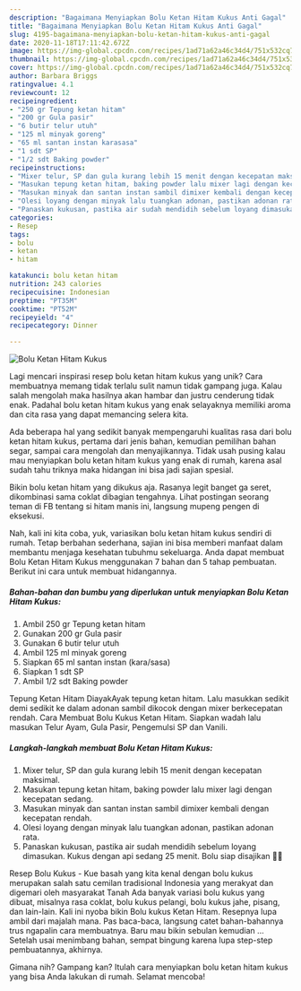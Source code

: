 ```yaml
---
description: "Bagaimana Menyiapkan Bolu Ketan Hitam Kukus Anti Gagal"
title: "Bagaimana Menyiapkan Bolu Ketan Hitam Kukus Anti Gagal"
slug: 4195-bagaimana-menyiapkan-bolu-ketan-hitam-kukus-anti-gagal
date: 2020-11-18T17:11:42.672Z
image: https://img-global.cpcdn.com/recipes/1ad71a62a46c34d4/751x532cq70/bolu-ketan-hitam-kukus-foto-resep-utama.jpg
thumbnail: https://img-global.cpcdn.com/recipes/1ad71a62a46c34d4/751x532cq70/bolu-ketan-hitam-kukus-foto-resep-utama.jpg
cover: https://img-global.cpcdn.com/recipes/1ad71a62a46c34d4/751x532cq70/bolu-ketan-hitam-kukus-foto-resep-utama.jpg
author: Barbara Briggs
ratingvalue: 4.1
reviewcount: 12
recipeingredient:
- "250 gr Tepung ketan hitam"
- "200 gr Gula pasir"
- "6 butir telur utuh"
- "125 ml minyak goreng"
- "65 ml santan instan karasasa"
- "1 sdt SP"
- "1/2 sdt Baking powder"
recipeinstructions:
- "Mixer telur, SP dan gula kurang lebih 15 menit dengan kecepatan maksimal."
- "Masukan tepung ketan hitam, baking powder lalu mixer lagi dengan kecepatan sedang."
- "Masukan minyak dan santan instan sambil dimixer kembali dengan kecepatan rendah."
- "Olesi loyang dengan minyak lalu tuangkan adonan, pastikan adonan rata."
- "Panaskan kukusan, pastika air sudah mendidih sebelum loyang dimasukan. Kukus dengan api sedang 25 menit. Bolu siap disajikan 👌🏼"
categories:
- Resep
tags:
- bolu
- ketan
- hitam

katakunci: bolu ketan hitam 
nutrition: 243 calories
recipecuisine: Indonesian
preptime: "PT35M"
cooktime: "PT52M"
recipeyield: "4"
recipecategory: Dinner

---
```



![Bolu Ketan Hitam Kukus](https://img-global.cpcdn.com/recipes/1ad71a62a46c34d4/751x532cq70/bolu-ketan-hitam-kukus-foto-resep-utama.jpg)

Lagi mencari inspirasi resep bolu ketan hitam kukus yang unik? Cara membuatnya memang tidak terlalu sulit namun tidak gampang juga. Kalau salah mengolah maka hasilnya akan hambar dan justru cenderung tidak enak. Padahal bolu ketan hitam kukus yang enak selayaknya memiliki aroma dan cita rasa yang dapat memancing selera kita.

Ada beberapa hal yang sedikit banyak mempengaruhi kualitas rasa dari bolu ketan hitam kukus, pertama dari jenis bahan, kemudian pemilihan bahan segar, sampai cara mengolah dan menyajikannya. Tidak usah pusing kalau mau menyiapkan bolu ketan hitam kukus yang enak di rumah, karena asal sudah tahu triknya maka hidangan ini bisa jadi sajian spesial.

Bikin bolu ketan hitam yang dikukus aja. Rasanya legit banget ga seret, dikombinasi sama coklat dibagian tengahnya. Lihat postingan seorang teman di FB tentang si hitam manis ini, langsung mupeng pengen di eksekusi.


Nah, kali ini kita coba, yuk, variasikan bolu ketan hitam kukus sendiri di rumah. Tetap berbahan sederhana, sajian ini bisa memberi manfaat dalam membantu menjaga kesehatan tubuhmu sekeluarga. Anda dapat membuat Bolu Ketan Hitam Kukus menggunakan 7 bahan dan 5 tahap pembuatan. Berikut ini cara untuk membuat hidangannya.

<!--inarticleads1-->

##### Bahan-bahan dan bumbu yang diperlukan untuk menyiapkan Bolu Ketan Hitam Kukus:

1. Ambil 250 gr Tepung ketan hitam
1. Gunakan 200 gr Gula pasir
1. Gunakan 6 butir telur utuh
1. Ambil 125 ml minyak goreng
1. Siapkan 65 ml santan instan (kara/sasa)
1. Siapkan 1 sdt SP
1. Ambil 1/2 sdt Baking powder


Tepung Ketan Hitam DiayakAyak tepung ketan hitam. Lalu masukkan sedikit demi sedikit ke dalam adonan sambil dikocok dengan mixer berkecepatan rendah. Cara Membuat Bolu Kukus Ketan Hitam. Siapkan wadah lalu masukan Telur Ayam, Gula Pasir, Pengemulsi SP dan Vanili. 

<!--inarticleads2-->

##### Langkah-langkah membuat Bolu Ketan Hitam Kukus:

1. Mixer telur, SP dan gula kurang lebih 15 menit dengan kecepatan maksimal.
1. Masukan tepung ketan hitam, baking powder lalu mixer lagi dengan kecepatan sedang.
1. Masukan minyak dan santan instan sambil dimixer kembali dengan kecepatan rendah.
1. Olesi loyang dengan minyak lalu tuangkan adonan, pastikan adonan rata.
1. Panaskan kukusan, pastika air sudah mendidih sebelum loyang dimasukan. Kukus dengan api sedang 25 menit. Bolu siap disajikan 👌🏼


Resep Bolu Kukus - Kue basah yang kita kenal dengan bolu kukus merupakan salah satu cemilan tradisional Indonesia yang merakyat dan digemari oleh masyarakat Tanah Ada banyak variasi bolu kukus yang dibuat, misalnya rasa coklat, bolu kukus pelangi, bolu kukus jahe, pisang, dan lain-lain. Kali ini nyoba bikin Bolu kukus Ketan Hitam. Resepnya lupa ambil dari majalah mana. Pas baca-baca, langsung catet bahan-bahannya trus ngapalin cara membuatnya. Baru mau bikin sebulan kemudian … Setelah usai menimbang bahan, sempat bingung karena lupa step-step pembuatannya, akhirnya. 

Gimana nih? Gampang kan? Itulah cara menyiapkan bolu ketan hitam kukus yang bisa Anda lakukan di rumah. Selamat mencoba!
